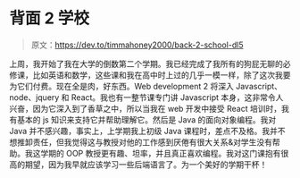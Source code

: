 # 背面 2 学校

> 原文：<https://dev.to/timmahoney2000/back-2-school-dl5>

上周，我开始了我在大学的倒数第二个学期。我已经完成了我所有的狗屁无聊的必修课，比如英语和数学，这些课和我在高中时上过的几乎一模一样，除了这次我要为它们付费。现在全是肉，好东西。Web development 2 将深入 Javascript、node、jquery 和 React。我也有一整节课专门讲 Javascript 本身，这非常令人兴奋，因为它深入到了香草之中，所以当我在 web 开发中接受 React 培训时，我有基本的 js 知识来支持它并帮助理解它。然后是 Java 的面向对象编程。我对 Java 并不感兴趣，事实上，上学期我上初级 Java 课程时，差点不及格。我并不想推卸责任，但我觉得这与教授对他的工作感到厌倦有很大关系&对学生没有帮助。我这学期的 OOP 教授更有趣、坦率，并且真正喜欢编程。我对这门课抱有很高的期望，因为我早就应该学习一些后端语言了。为一个美好的学期干杯！